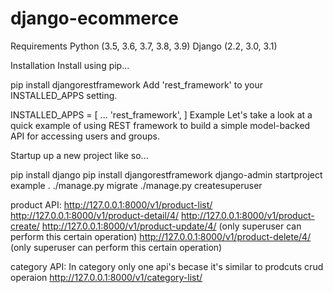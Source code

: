 # django-ecommerce

Requirements
Python (3.5, 3.6, 3.7, 3.8, 3.9)
Django (2.2, 3.0, 3.1)


Installation
Install using pip...

pip install djangorestframework
Add 'rest_framework' to your INSTALLED_APPS setting.

INSTALLED_APPS = [
    ...
    'rest_framework',
]
Example
Let's take a look at a quick example of using REST framework to build a simple model-backed API for accessing users and groups.

Startup up a new project like so...

pip install django
pip install djangorestframework
django-admin startproject example .
./manage.py migrate
./manage.py createsuperuser


product API: 
http://127.0.0.1:8000/v1/product-list/
http://127.0.0.1:8000/v1/product-detail/4/
http://127.0.0.1:8000/v1/product-create/
http://127.0.0.1:8000/v1/product-update/4/ (only superuser can perform this certain operation)
http://127.0.0.1:8000/v1/product-delete/4/ (only superuser can perform this certain operation)


category API: In category only one api's becase it's similar to prodcuts crud operaion
http://127.0.0.1:8000/v1/category-list/


